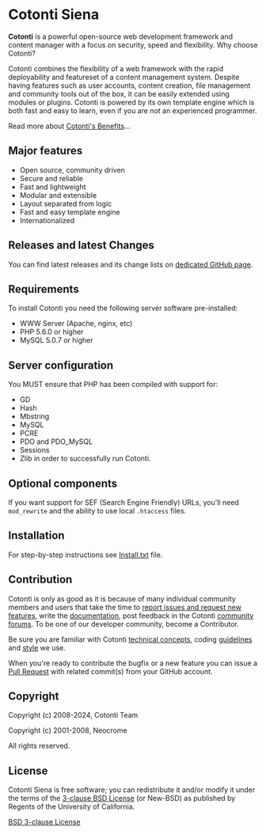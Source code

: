 # Cotonti Siena

**Cotonti** is a powerful open-source web development framework and content manager with a focus on security, speed and flexibility.
Why choose Cotonti?

Cotonti combines the flexibility of a web framework with the rapid deployability and featureset of a content management system. Despite having features such as user accounts, content creation, file management and community tools out of the box, it can be easily extended using modules or plugins. Cotonti is powered by its own template engine which is both fast and easy to learn, even if you are not an experienced programmer.

Read more about [Cotonti's Benefits](https://www.cotonti.com/articles/benefits)...

## Major features

* Open source, community driven
* Secure and reliable
* Fast and lightweight
* Modular and extensible
* Layout separated from logic
* Fast and easy template engine
* Internationalized


## Releases and latest Changes

You can find latest releases and its change lists on [dedicated GitHub page](https://github.com/Cotonti/Cotonti/releases).


## Requirements

To install Cotonti you need the following server software pre-installed:

* WWW Server (Apache, nginx, etc)
* PHP 5.6.0 or higher
* MySQL 5.0.7 or higher


## Server configuration

You MUST ensure that PHP has been compiled with support for:
* GD
* Hash
* Mbstring
* MySQL
* PCRE
* PDO and PDO_MySQL
* Sessions
* Zlib
in order to successfully run Cotonti.


## Optional components

If you want support for SEF (Search Engine Friendly) URLs,
you'll need `mod_rewrite` and the ability to use local `.htaccess` files.


## Installation

For step-by-step instructions see [Install.txt](https://github.com/Cotonti/Cotonti/blob/master/Install.txt) file.


## Contribution 

Cotonti is only as good as it is because of many individual community members and users that take the time to [report issues and request new features](https://github.com/Cotonti/Cotonti/issues), write the [documentation](https://www.cotonti.com/docs/), post feedback in the Cotonti [community forums](https://www.cotonti.com/forums). To be one of our developer community, become a Contributor.

Be sure you are familiar with Cotonti [technical concepts](https://www.cotonti.com/docs/devel/technical_concepts), coding [guidelines](https://www.cotonti.com/docs/devel/coding_guide) and [style](https://www.cotonti.com/docs/devel/code-style) we use.

When you're ready to contribute the bugfix or a new feature you can issue a [Pull Request](https://help.github.com/articles/using-pull-requests/) with related commit(s) from your GitHub account.


## Copyright

Copyright (c) 2008-2024, Cotonti Team

Copyright (c) 2001-2008, Neocrome

All rights reserved.

## License

Cotonti Siena is free software; you can redistribute it and/or modify it under the terms of the [3-clause BSD License](https://en.wikipedia.org/wiki/BSD_licenses#3-clause_license_.28.22Revised_BSD_License.22.2C_.22New_BSD_License.22.2C_or_.22Modified_BSD_License.22.29) (or New-BSD) as published by Regents of the University of California.

[BSD 3-clause License](https://github.com/Cotonti/Cotonti/blob/master/License.txt) 
